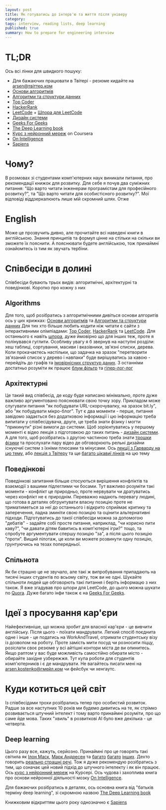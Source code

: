 ```yaml
---
layout: post
title: Як готуватись до інтерв'ю та життя після універу
category: 
tags: interview, reading lists, deep learning
published: true
summary: How to prepare for engineering interview
---
```


# TL;DR

Ось всі лінки для швидкого пошуку:

* Для бажаючих працювати в Твітері - резюме кидайте на arsen@твіттер.ком
* [Основи алгоритмів](https://mitpress.mit.edu/books/introduction-algorithms) 
* [Алгоритми та структури данних](https://www.amazon.com/Data-Structures-Algorithms-Alfred-Aho/dp/0201000237/ref=sr_1_3?s=books&ie=UTF8&qid=1475961977&sr=1-3&keywords=Data+Structures+and+Algorithms)
* [Top Coder](https://www.topcoder.com/)
* [HackerRank](https://www.hackerrank.com/)
* [LeetCode](https://leetcode.com/) + [Шпора для LeetCode](https://www.gitbook.com/book/tenderleo/leetcode-solutions-/details)
* [Дизайн системи](https://www.hiredintech.com/courses/system-design)
* [Geeks For Geeks](http://www.geeksforgeeks.org/)
* [The Deep Learning book](http://www.deeplearningbook.org/)
* [Курс з нейронний мереж](https://www.coursera.org/learn/neural-networks) on Coursera
* [On Intelligence](http://www.onintelligence.org/) 
* [Sapiens](https://en.wikipedia.org/wiki/Sapiens:_A_Brief_History_of_Humankind)

# Чому?

В розмовах зі студентами комп'ютерних наук виникали питання, про рекомендації книжок для розвитку. Для себе я почув два суміжних питання: "Що варто читати інженерам програмістам для професійного розвитку?", та "Що варто читати для особистісного розвитку?". Мої відповіді віддзеркалюють лише мій скромний шлях. Отже

# English

Може це прозвучить дивно, але прочитайте всі наведені книги в англійською. Знання принципів та формул цінне на стільки на скільки ви зможете їх пояснити. А пояснювати будете англійською, тож принаймні ознайомтесь із тим як звучать тербіни.

# Співбесіди в долині

Співбесіди бувають трьох видів: алгоритмічні, архітектурні та поведінкові. Коротко про кожну з них

## Algorithms

Для того, щоб розібратись з алгоритмічними дивіться основи алгоритів ось у цих крижках: [Основи алгоритмів](https://mitpress.mit.edu/books/introduction-algorithms) та [Алгоритми та структури данних](https://www.amazon.com/Data-Structures-Algorithms-Alfred-Aho/dp/0201000237/ref=sr_1_3?s=books&ie=UTF8&qid=1475961977&sr=1-3&keywords=Data+Structures+and+Algorithms) Для тих хто більше любить кодити ніж читати є сайти з інтерактивними олімпіадами:  [Top Coder](https://www.topcoder.com/), [HackerRank](https://www.hackerrank.com/) та [LeetCode](https://leetcode.com/). Для останнього є навіть [шпора](https://www.gitbook.com/book/tenderleo/leetcode-solutions-/details), дуже ймовірно що для інших теж, проте я полінувався гуглити. Особливу увагу я б звернув на наступні розділи: хеш таблиці, сортування, масиви і вказівники, зв'язні списки, дерева. Коли прокачаєтесь настільки, що задачка на зразок "перетворити зв'язаний список у дерево і навпаки" буде вирішуватись за кавою - перейдіть до графів та [імовірнісних структур даних](https://en.wikipedia.org/wiki/Category:Probabilistic_data_structures). З останніми достатньо розуміти як працює [блум фільтр](https://en.wikipedia.org/wiki/Bloom_filter) та [гіпер-лог-лог](https://en.wikipedia.org/wiki/HyperLogLog)

## Архітектурні

Це такий вид співбесід, де коду буде написано мінімально, проте дуже важливо аргументовано пояснювати свою точку зору. Прикладом може слугувати питання "як побудувати URL-скорочувалку, на зразок bit.ly", або "як побудувати мікро-блог". Тут є два моменти - перше, питання завідомо задається без додатковою інформації і цю інформацію треба випитати у співбесідувача, друге, це треба знати фізику і могти "прикинути" різні вимоги до системи. Щоб зорієнтуватись у першому моменті є відео лекція з підготовкою до таких питань - [дизайн системи](https://www.hiredintech.com/courses/system-design). А для того, щоб розібратись з другою частиною треба знати [трошки фізики]() та прослухати пару відео де обговорюють рельні дизайни існуючиї систем з їхніми плюсами та мінусами. Ось [лекції з Ґарварду на цю тему](https://www.youtube.com/watch?v=-W9F__D3oY4), або [лекція з Твітеру](https://www.infoq.com/presentations/Twitter-Timeline-Scalability) та ще [багато цікавиї лінків](https://www.quora.com/How-do-I-prepare-to-answer-design-questions-in-a-technical-interview) на цю тему 

## Поведінкові

Поведінкові запитання більше стосуються вирішення конфліктів та взаємодії з вашими підлеглими чи босами. Тут важливо розуміти такі моменти - конфлікт це природньо, проте нервувати чи дратуватись через конфлікт не є природнім. Переважно надають перевагу людині, що готова в деталях обгрунтувати власну позицію проте не триматиметься за неї до останнього і відкрито сприймає критику та заперечення, ладна зминіти свою позицію та оцінити альтернативні підходи. Підготуватись до такої співбесіди можна за допомогою "дебатів" - задайте собі просте питання, наприклад, "чи корисно пити каву?", "чи давати дітям бавитись в комп'ютерні ігри?" тощо, та спробуте аргументувати спершу позицію "за", а після цього позицію "проти". Вищий пілотаж, це коли ви можете розвинути одну позицію, грунтуючись на тезах попередньої.

## Спільнота

Як би страшно це не звучало, але такі ж випробування припадають на тисячі інших студентів по всьому світу, тож ви не одні. Шукайте спільноти людей ще обговорють такі питання і беріть інформацю з них також. Я вже згадував про шпори для LeetCode, до цього можна шукати по [Quora](https://www.quora.com/). Дуже багато інфи також є на [Geeks For Geeks](http://www.geeksforgeeks.org/).

# Ідеї з просування кар'єри

Найефективніше, що можна зробит для власної кар'єри - це вивчити англійську. Після цього - поїхати мандрувати. Легкий спосіб поєднита одне і інше - це податись на WorkAndTravel, отримати студентську візу із дозволом на роботу. Проте замість мити посуд чи розносити піццу, розіслати своє резюме у всі айтішні контори міста де ви опинитесь. Якщо раптом у вас буде можливість самостійно обирати місто - обирайте західне узбережжя. Тут купа роботи для студентів комп'ютерників і є де мандрувати. Не вагайтесь писати мені на arsen.kostenko@гмейл.ком чи фейсбук чи хенгаутс.

# Куди котиться цей світ

Із співбесідами трохи розібрались тепер про особистий розвиток. Радше за все наступних 10 років ми будемо дивитись на те, як стрімко розвивається штучний інтелект і тому варто принаймні розуміти, про що саме йде мова. Таких "хвиль" в розвиткові AI було вже декілька - це четверта.

## Deep learning

Цього разу все, кажуть, серйозно. Принаймні про це говорять такі світила як [Ілон Маск](http://www.theverge.com/2016/6/2/11837566/elon-musk-one-ai-company-that-worries-me), [Марк Андресен](http://www.vox.com/new-money/2016/10/5/13081058/marc-andreessen-ai-future) та [багато](http://fortune.com/ai-artificial-intelligence-deep-machine-learning/) [багато](http://ben-evans.com/benedictevans/2016/6/23/ai-apple-and-google) [інших](http://a16z.com/2016/06/10/ai-deep-learning-machines/). Дехто говорить [реально страшні речі](https://www.ted.com/talks/sam_harris_can_we_build_ai_without_losing_control_over_it?language=en). Тож я дуже рекомендую розібратись з тим, що означає цей новий підхід до штучного інтелекту і як він працює. Ось [курс з нейронний мереж](https://www.coursera.org/learn/neural-networks) на Курсері. Ось чудова і захоплива книга про основи нейронної діяльності мозку [On Intelligence](http://www.onintelligence.org/).

Для бажаючих розібратись в деталях, ось основна книга від "батьків терміну deep learning", зі скромною назвою [The Deep Learning book](http://www.deeplearningbook.org/)

Книжковим відкриттям цього року однозначно є [Sapiens](https://en.wikipedia.org/wiki/Sapiens:_A_Brief_History_of_Humankind)

